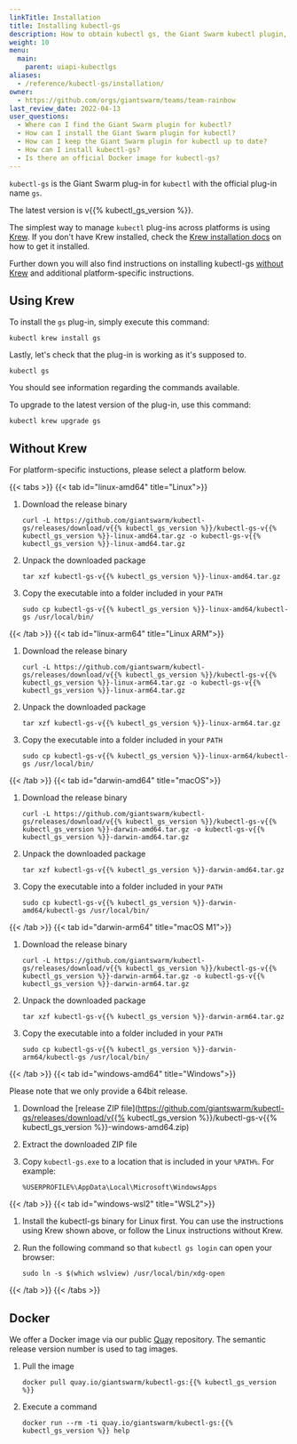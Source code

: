 ```yaml
---
linkTitle: Installation
title: Installing kubectl-gs
description: How to obtain kubectl gs, the Giant Swarm kubectl plugin, how to keep it up to date, and where to find the Docker image.
weight: 10
menu:
  main:
    parent: uiapi-kubectlgs
aliases:
  - /reference/kubectl-gs/installation/
owner:
  - https://github.com/orgs/giantswarm/teams/team-rainbow
last_review_date: 2022-04-13
user_questions:
  - Where can I find the Giant Swarm plugin for kubectl?
  - How can I install the Giant Swarm plugin for kubectl?
  - How can I keep the Giant Swarm plugin for kubectl up to date?
  - How can I install kubectl-gs?
  - Is there an official Docker image for kubectl-gs?
---
```


`kubectl-gs` is the Giant Swarm plug-in for `kubectl` with the official plug-in name `gs`.

The latest version is v{{% kubectl_gs_version %}}.

The simplest way to manage `kubectl` plug-ins across platforms is using [Krew](https://krew.sigs.k8s.io/). If you don't have Krew installed, check the [Krew installation docs](https://krew.sigs.k8s.io/docs/user-guide/setup/install/) on how to get it installed.

Further down you will also find instructions on installing kubectl-gs [without Krew](#without-krew) and additional platform-specific instructions.

## Using Krew

To install the `gs` plug-in, simply execute this command:

```nohighlight
kubectl krew install gs
```

Lastly, let's check that the plug-in is working as it's supposed to.

```nohighlight
kubectl gs
```

You should see information regarding the commands available.

To upgrade to the latest version of the plug-in, use this command:

```nohighlight
kubectl krew upgrade gs
```

## Without Krew

For platform-specific instuctions, please select a platform below.

{{< tabs >}}
{{< tab id="linux-amd64" title="Linux">}}

1. Download the release binary

    ```nohighlight
    curl -L https://github.com/giantswarm/kubectl-gs/releases/download/v{{% kubectl_gs_version %}}/kubectl-gs-v{{% kubectl_gs_version %}}-linux-amd64.tar.gz -o kubectl-gs-v{{% kubectl_gs_version %}}-linux-amd64.tar.gz
    ```

2. Unpack the downloaded package

    ```nohighlight
    tar xzf kubectl-gs-v{{% kubectl_gs_version %}}-linux-amd64.tar.gz
    ```

3. Copy the executable into a folder included in your `PATH`

    ```nohighlight
    sudo cp kubectl-gs-v{{% kubectl_gs_version %}}-linux-amd64/kubectl-gs /usr/local/bin/
    ```

{{< /tab >}}
{{< tab id="linux-arm64" title="Linux ARM">}}

1. Download the release binary

    ```nohighlight
    curl -L https://github.com/giantswarm/kubectl-gs/releases/download/v{{% kubectl_gs_version %}}/kubectl-gs-v{{% kubectl_gs_version %}}-linux-arm64.tar.gz -o kubectl-gs-v{{% kubectl_gs_version %}}-linux-arm64.tar.gz
    ```

2. Unpack the downloaded package

    ```nohighlight
    tar xzf kubectl-gs-v{{% kubectl_gs_version %}}-linux-arm64.tar.gz
    ```

3. Copy the executable into a folder included in your `PATH`

    ```nohighlight
    sudo cp kubectl-gs-v{{% kubectl_gs_version %}}-linux-arm64/kubectl-gs /usr/local/bin/
    ```

{{< /tab >}}
{{< tab id="darwin-amd64" title="macOS">}}

1. Download the release binary

    ```nohighlight
    curl -L https://github.com/giantswarm/kubectl-gs/releases/download/v{{% kubectl_gs_version %}}/kubectl-gs-v{{% kubectl_gs_version %}}-darwin-amd64.tar.gz -o kubectl-gs-v{{% kubectl_gs_version %}}-darwin-amd64.tar.gz
    ```

2. Unpack the downloaded package

    ```nohighlight
    tar xzf kubectl-gs-v{{% kubectl_gs_version %}}-darwin-amd64.tar.gz
    ```

3. Copy the executable into a folder included in your `PATH`

    ```nohighlight
    sudo cp kubectl-gs-v{{% kubectl_gs_version %}}-darwin-amd64/kubectl-gs /usr/local/bin/
    ```

{{< /tab >}}
{{< tab id="darwin-arm64" title="macOS M1">}}

1. Download the release binary

    ```nohighlight
    curl -L https://github.com/giantswarm/kubectl-gs/releases/download/v{{% kubectl_gs_version %}}/kubectl-gs-v{{% kubectl_gs_version %}}-darwin-arm64.tar.gz -o kubectl-gs-v{{% kubectl_gs_version %}}-darwin-arm64.tar.gz
    ```

2. Unpack the downloaded package

    ```nohighlight
    tar xzf kubectl-gs-v{{% kubectl_gs_version %}}-darwin-arm64.tar.gz
    ```

3. Copy the executable into a folder included in your `PATH`

    ```nohighlight
    sudo cp kubectl-gs-v{{% kubectl_gs_version %}}-darwin-arm64/kubectl-gs /usr/local/bin/
    ```

{{< /tab >}}
{{< tab id="windows-amd64" title="Windows">}}

Please note that we only provide a 64bit release.

1. Download the [release ZIP file](https://github.com/giantswarm/kubectl-gs/releases/download/v{{% kubectl_gs_version %}}/kubectl-gs-v{{% kubectl_gs_version %}}-windows-amd64.zip)

2. Extract the downloaded ZIP file

2. Copy `kubectl-gs.exe` to a location that is included in your `%PATH%`. For example:

    ```nohighlight
    %USERPROFILE%\AppData\Local\Microsoft\WindowsApps
    ```

{{< /tab >}}
{{< tab id="windows-wsl2" title="WSL2">}}

1. Install the kubectl-gs binary for Linux first. You can use the instructions using Krew shown above, or follow the Linux instructions without Krew.

2. Run the following command so that `kubectl gs login` can open your browser:

    ```nohighlight
    sudo ln -s $(which wslview) /usr/local/bin/xdg-open
    ```

{{< /tab >}}
{{< /tabs >}}

## Docker

We offer a Docker image via our public [Quay](https://quay.io/repository/giantswarm/kubectl-gs?tab=info) repository. The semantic release version number is used to tag images.

1. Pull the image

    ```nohighlight
    docker pull quay.io/giantswarm/kubectl-gs:{{% kubectl_gs_version %}}
    ```

2. Execute a command

    ```nohighlight
    docker run --rm -ti quay.io/giantswarm/kubectl-gs:{{% kubectl_gs_version %}} help
    ```
